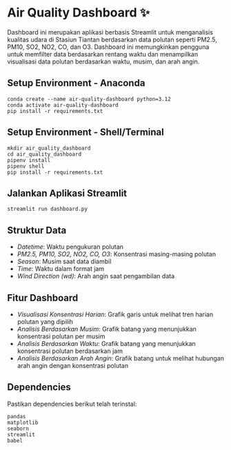 # Air Quality Dashboard ✨

Dashboard ini merupakan aplikasi berbasis Streamlit untuk menganalisis kualitas udara di Stasiun Tiantan berdasarkan data polutan seperti PM2.5, PM10, SO2, NO2, CO, dan O3. Dashboard ini memungkinkan pengguna untuk memfilter data berdasarkan rentang waktu dan menampilkan visualisasi data polutan berdasarkan waktu, musim, dan arah angin.

## Setup Environment - Anaconda
```
conda create --name air-quality-dashboard python=3.12
conda activate air-quality-dashboard
pip install -r requirements.txt
```


## Setup Environment - Shell/Terminal
```
mkdir air_quality_dashboard
cd air_quality_dashboard
pipenv install
pipenv shell
pip install -r requirements.txt
```


## Jalankan Aplikasi Streamlit
```
streamlit run dashboard.py
```


## Struktur Data
- *Datetime*: Waktu pengukuran polutan
- *PM2.5, PM10, SO2, NO2, CO, O3*: Konsentrasi masing-masing polutan
- *Season*: Musim saat data diambil
- *Time*: Waktu dalam format jam
- *Wind Direction (wd)*: Arah angin saat pengambilan data

## Fitur Dashboard
- *Visualisasi Konsentrasi Harian*: Grafik garis untuk melihat tren harian polutan yang dipilih
- *Analisis Berdasarkan Musim*: Grafik batang yang menunjukkan konsentrasi polutan per musim
- *Analisis Berdasarkan Waktu*: Grafik batang yang menunjukkan konsentrasi polutan berdasarkan jam
- *Analisis Berdasarkan Arah Angin*: Grafik batang untuk melihat hubungan arah angin dengan konsentrasi polutan

## Dependencies
Pastikan dependencies berikut telah terinstal:
```
pandas
matplotlib
seaborn
streamlit
babel
```
